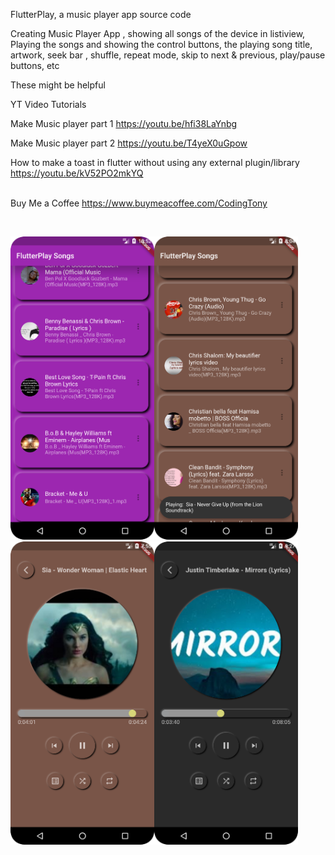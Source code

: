 FlutterPlay, a music player app  source code 

Creating Music Player App , showing all songs of the device in listiview, Playing the songs and showing the control buttons, the playing song title, artwork, seek bar , shuffle, repeat mode, skip to next & previous, play/pause buttons, etc

These might be helpful

YT Video Tutorials

Make Music player part 1 https://youtu.be/hfi38LaYnbg

Make Music player part 2 https://youtu.be/T4yeX0uGpow

How to make a toast in flutter without using any external plugin/library https://youtu.be/kV52PO2mkYQ

<br>Buy Me a Coffee 
https://www.buymeacoffee.com/CodingTony

<br>


<img src="images/Screenshot_20220330_105251.png" width="230"/><img src="images/Screenshot_20220403_200501.png" width="230"/>
<img src="images/Screenshot_20220403_195511.png" width="230"/><img src="images/Screenshot_20220402_212756.png" width="230"/>




